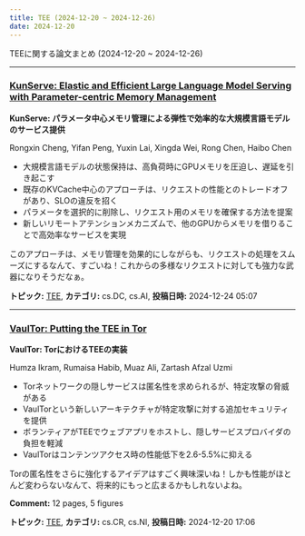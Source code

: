 ```yaml
---
title: TEE (2024-12-20 ~ 2024-12-26)
date: 2024-12-20
---
```


TEEに関する論文まとめ (2024-12-20 ~ 2024-12-26)


- - -

### [KunServe: Elastic and Efficient Large Language Model Serving with Parameter-centric Memory Management](http://arxiv.org/abs/2412.18169)

**KunServe: パラメータ中心メモリ管理による弾性で効率的な大規模言語モデルのサービス提供**

Rongxin Cheng, Yifan Peng, Yuxin Lai, Xingda Wei, Rong Chen, Haibo Chen

- 大規模言語モデルの状態保持は、高負荷時にGPUメモリを圧迫し、遅延を引き起こす
- 既存のKVCache中心のアプローチは、リクエストの性能とのトレードオフがあり、SLOの違反を招く
- パラメータを選択的に削除し、リクエスト用のメモリを確保する方法を提案
- 新しいリモートアテンションメカニズムで、他のGPUからメモリを借りることで高効率なサービスを実現

このアプローチは、メモリ管理を効果的にしながらも、リクエストの処理をスムーズにするなんて、すごいね！これからの多様なリクエストに対しても強力な武器になりそうだなぁ。



**トピック:** [TEE](../../tee), **カテゴリ:** cs.DC, cs.AI, **投稿日時:** 2024-12-24 05:07


- - -

### [VaulTor: Putting the TEE in Tor](http://arxiv.org/abs/2412.16064)

**VaulTor: TorにおけるTEEの実装**

Humza Ikram, Rumaisa Habib, Muaz Ali, Zartash Afzal Uzmi

- Torネットワークの隠しサービスは匿名性を求められるが、特定攻撃の脅威がある
- VaulTorという新しいアーキテクチャが特定攻撃に対する追加セキュリティを提供
- ボランティアがTEEでウェブアプリをホストし、隠しサービスプロバイダの負担を軽減
- VaulTorはコンテンツアクセス時の性能低下を2.6-5.5%に抑える

Torの匿名性をさらに強化するアイデアはすごく興味深いね！しかも性能がほとんど変わらないなんて、将来的にもっと広まるかもしれないよね。

**Comment:** 12 pages, 5 figures

**トピック:** [TEE](../../tee), **カテゴリ:** cs.CR, cs.NI, **投稿日時:** 2024-12-20 17:06
